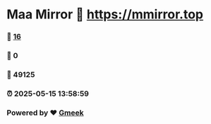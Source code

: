 # Maa Mirror :link: https://mmirror.top 
### :page_facing_up: [16](https://mmirror.top/tag.html) 
### :speech_balloon: 0 
### :hibiscus: 49125 
### :alarm_clock: 2025-05-15 13:58:59 
### Powered by :heart: [Gmeek](https://github.com/Meekdai/Gmeek)

